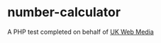 number-calculator
=================
A PHP test completed on behalf of [UK Web Media](http://www.ukwebmedia.com/)
